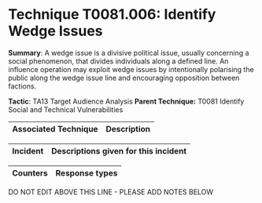 # Technique T0081.006: Identify Wedge Issues

**Summary**: A wedge issue is a divisive political issue, usually concerning a social phenomenon, that divides individuals along a defined line. An influence operation may exploit wedge issues by intentionally polarising the public along the wedge issue line and encouraging opposition between factions.

**Tactic**: TA13 Target Audience Analysis           **Parent Technique:** T0081 Identify Social and Technical Vulnerabilities


| Associated Technique | Description |
| --------- | ------------------------- |



| Incident | Descriptions given for this incident |
| -------- | -------------------- |



| Counters | Response types |
| -------- | -------------- |


DO NOT EDIT ABOVE THIS LINE - PLEASE ADD NOTES BELOW